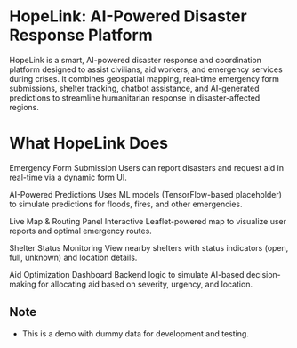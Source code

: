 # HopeLink: AI-Powered Disaster Response Platform
HopeLink is a smart, AI-powered disaster response and coordination platform designed to assist civilians, aid workers, and emergency services during crises. It combines geospatial mapping, real-time emergency form submissions, shelter tracking, chatbot assistance, and AI-generated predictions to streamline humanitarian response in disaster-affected regions.

# What HopeLink Does
Emergency Form Submission
Users can report disasters and request aid in real-time via a dynamic form UI.

AI-Powered Predictions
Uses ML models (TensorFlow-based placeholder) to simulate predictions for floods, fires, and other emergencies.

Live Map & Routing Panel
Interactive Leaflet-powered map to visualize user reports and optimal emergency routes.

Shelter Status Monitoring
View nearby shelters with status indicators (open, full, unknown) and location details.

Aid Optimization Dashboard
Backend logic to simulate AI-based decision-making for allocating aid based on severity, urgency, and location.

## Note
- This is a demo with dummy data for development and testing.


